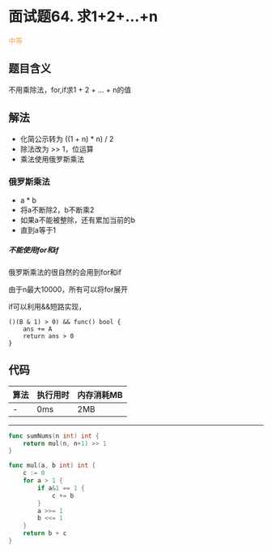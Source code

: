 # 面试题64. 求1+2+…+n

<span style="color:#f0ad4e">中等</span>

## 题目含义
不用乘除法，for,if求1 + 2 + ... + n的值

## 解法

- 化简公示转为 ((1 + n) * n) / 2
- 除法改为 >> 1，位运算
- 乘法使用俄罗斯乘法

### 俄罗斯乘法
- a * b
- 将a不断除2，b不断乘2
- 如果a不能被整除，还有累加当前的b
- 直到a等于1

##### 不能使用for和if
俄罗斯乘法的很自然的会用到for和if

由于n最大10000，所有可以将for展开

if可以利用&&短路实现，
```golang
()(B & 1) > 0) && func() bool {
    ans += A
    return ans > 0
}
```

## 代码

| 算法 | 执行用时 | 内存消耗MB |
| ---- | -------- | ---------  |
| -   | 0ms | 2MB |

<hr/>

```go
func sumNums(n int) int {
	return mul(n, n+1) >> 1
}

func mul(a, b int) int {
	c := 0
	for a > 1 {
		if a&1 == 1 {
			c += b
		}
		a >>= 1
		b <<= 1
	}
	return b + c
}
```
